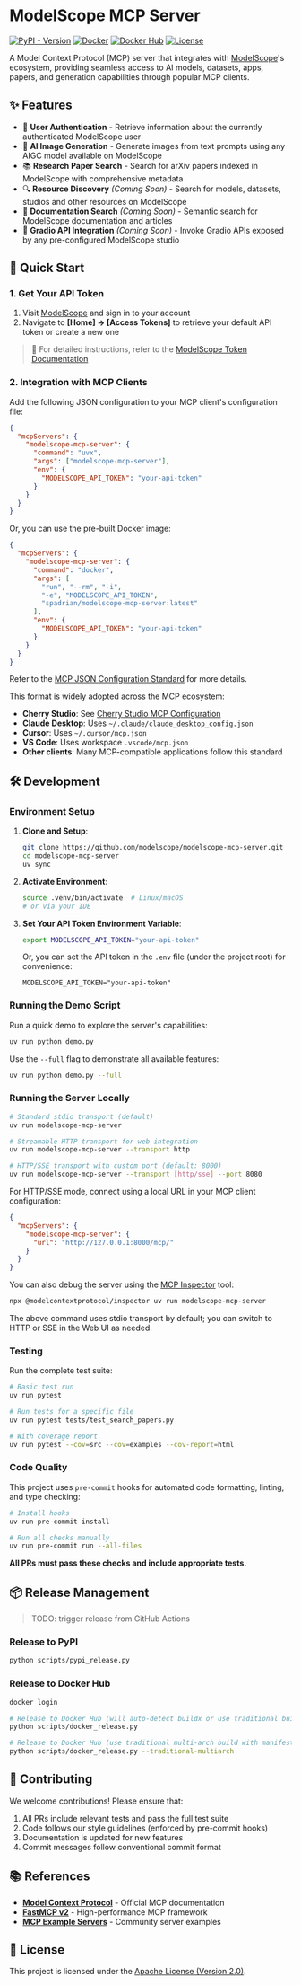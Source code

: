 # ModelScope MCP Server

[![PyPI - Version](https://img.shields.io/pypi/v/modelscope-mcp-server.svg)](https://pypi.org/project/modelscope-mcp-server)
[![Docker](https://img.shields.io/badge/docker-supported-blue?logo=docker)](https://github.com/modelscope/modelscope-mcp-server/blob/main/Dockerfile)
[![Docker Hub](https://img.shields.io/docker/v/spadrian/modelscope-mcp-server?logo=docker)](https://hub.docker.com/r/spadrian/modelscope-mcp-server)
[![License](https://img.shields.io/github/license/modelscope/modelscope-mcp-server.svg)](https://github.com/modelscope/modelscope-mcp-server/blob/main/LICENSE)

A Model Context Protocol (MCP) server that integrates with [ModelScope](https://modelscope.cn)'s ecosystem, providing seamless access to AI models, datasets, apps, papers, and generation capabilities through popular MCP clients.

## ✨ Features

- 🔐 **User Authentication** - Retrieve information about the currently authenticated ModelScope user
- 🎨 **AI Image Generation** - Generate images from text prompts using any AIGC model available on ModelScope
- 📚 **Research Paper Search** - Search for arXiv papers indexed in ModelScope with comprehensive metadata
- 🔍 **Resource Discovery** _(Coming Soon)_ - Search for models, datasets, studios and other resources on ModelScope
- 📖 **Documentation Search** _(Coming Soon)_ - Semantic search for ModelScope documentation and articles
- 🚀 **Gradio API Integration** _(Coming Soon)_ - Invoke Gradio APIs exposed by any pre-configured ModelScope studio

## 🚀 Quick Start

### 1. Get Your API Token

1. Visit [ModelScope](https://modelscope.cn/home) and sign in to your account
2. Navigate to **[Home] → [Access Tokens]** to retrieve your default API token or create a new one

> 📖 For detailed instructions, refer to the [ModelScope Token Documentation](https://modelscope.cn/docs/accounts/token)

### 2. Integration with MCP Clients

Add the following JSON configuration to your MCP client's configuration file:

```json
{
  "mcpServers": {
    "modelscope-mcp-server": {
      "command": "uvx",
      "args": ["modelscope-mcp-server"],
      "env": {
        "MODELSCOPE_API_TOKEN": "your-api-token"
      }
    }
  }
}
```

Or, you can use the pre-built Docker image:

```json
{
  "mcpServers": {
    "modelscope-mcp-server": {
      "command": "docker",
      "args": [
        "run", "--rm", "-i",
        "-e", "MODELSCOPE_API_TOKEN",
        "spadrian/modelscope-mcp-server:latest"
      ],
      "env": {
        "MODELSCOPE_API_TOKEN": "your-api-token"
      }
    }
  }
}
```

Refer to the [MCP JSON Configuration Standard](https://gofastmcp.com/integrations/mcp-json-configuration#mcp-json-configuration-standard) for more details.

This format is widely adopted across the MCP ecosystem:

- **Cherry Studio**: See [Cherry Studio MCP Configuration](https://docs.cherry-ai.com/advanced-basic/mcp/config)
- **Claude Desktop**: Uses `~/.claude/claude_desktop_config.json`
- **Cursor**: Uses `~/.cursor/mcp.json`
- **VS Code**: Uses workspace `.vscode/mcp.json`
- **Other clients**: Many MCP-compatible applications follow this standard

## 🛠️ Development

### Environment Setup

1. **Clone and Setup**:

   ```bash
   git clone https://github.com/modelscope/modelscope-mcp-server.git
   cd modelscope-mcp-server
   uv sync
   ```

2. **Activate Environment**:

   ```bash
   source .venv/bin/activate  # Linux/macOS
   # or via your IDE
   ```

3. **Set Your API Token Environment Variable**:

   ```bash
   export MODELSCOPE_API_TOKEN="your-api-token"
   ```

   Or, you can set the API token in the `.env` file (under the project root) for convenience:

   ```env
   MODELSCOPE_API_TOKEN="your-api-token"
   ```

### Running the Demo Script

Run a quick demo to explore the server's capabilities:

```bash
uv run python demo.py
```

Use the `--full` flag to demonstrate all available features:

```bash
uv run python demo.py --full
```

### Running the Server Locally

```bash
# Standard stdio transport (default)
uv run modelscope-mcp-server

# Streamable HTTP transport for web integration
uv run modelscope-mcp-server --transport http

# HTTP/SSE transport with custom port (default: 8000)
uv run modelscope-mcp-server --transport [http/sse] --port 8080
```

For HTTP/SSE mode, connect using a local URL in your MCP client configuration:

```json
{
  "mcpServers": {
    "modelscope-mcp-server": {
      "url": "http://127.0.0.1:8000/mcp/"
    }
  }
}
```

You can also debug the server using the [MCP Inspector](https://github.com/modelcontextprotocol/inspector) tool:

```bash
npx @modelcontextprotocol/inspector uv run modelscope-mcp-server
```

The above command uses stdio transport by default; you can switch to HTTP or SSE in the Web UI as needed.

### Testing

Run the complete test suite:

```bash
# Basic test run
uv run pytest

# Run tests for a specific file
uv run pytest tests/test_search_papers.py

# With coverage report
uv run pytest --cov=src --cov=examples --cov-report=html
```

### Code Quality

This project uses `pre-commit` hooks for automated code formatting, linting, and type checking:

```bash
# Install hooks
uv run pre-commit install

# Run all checks manually
uv run pre-commit run --all-files
```

**All PRs must pass these checks and include appropriate tests.**

## 📦 Release Management

> TODO: trigger release from GitHub Actions

### Release to PyPI

```bash
python scripts/pypi_release.py
```

### Release to Docker Hub

```bash
docker login

# Release to Docker Hub (will auto-detect buildx or use traditional build)
python scripts/docker_release.py

# Release to Docker Hub (use traditional multi-arch build with manifest)
python scripts/docker_release.py --traditional-multiarch
```

## 🤝 Contributing

We welcome contributions! Please ensure that:

1. All PRs include relevant tests and pass the full test suite
2. Code follows our style guidelines (enforced by pre-commit hooks)
3. Documentation is updated for new features
4. Commit messages follow conventional commit format

## 📚 References

- **[Model Context Protocol](https://modelcontextprotocol.io/)** - Official MCP documentation
- **[FastMCP v2](https://github.com/jlowin/fastmcp)** - High-performance MCP framework
- **[MCP Example Servers](https://github.com/modelcontextprotocol/servers)** - Community server examples

## 📜 License

This project is licensed under the [Apache License (Version 2.0)](LICENSE).
